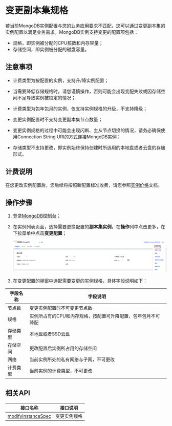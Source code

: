 # 变更副本集规格



若当前MongoDB实例配置与您的业务应用要求不匹配，您可以通过变更副本集的实例配置以满足业务需求。MongoDB实例支持变更的配置项包括：

- 规格，即实例被分配的CPU核数和内存容量；
- 存储空间，即实例被分配的磁盘容量。



## 注意事项

- 计费类型为按配置的实例，支持升/降实例配置；

- 当需要降低存储规格时，请您谨慎操作，否则可能会出现变配失败或因存储空间不足导致实例被锁定的情况；

- 计费类型为包年包月的实例，仅支持实例规格的升级，不支持降级；

- 变更实例配置时不支持变更副本集节点数量；

- 变更实例规格的过程中可能会出现闪断、主从节点切换的情况，请务必确保使用Connection String URI的方式连接MongoDB实例；

- 存储类型不支持更改，即实例始终保持创建时所选用的本地盘或者云盘的存储形式。

  

## 计费说明

在您更改实例配置后，您后续将按照新配置标准收费，请您参照[实例价格](../../../Pricing/Price-Of-Instance.md)文档。



## 操作步骤

1. 登录[MongoDB控制台](https://mongodb-console.jdcloud.com/mongodb)；

2. 在实例列表页面，选择需要更换配置的**副本集实例**，在**操作**列中点击更多，在下拉菜单中点击**变更配置**；

   ![img](../../../../../../image/mongodb/changeReplicaSetSpec.png)

3. 在变更配置的弹窗中选配需要变更的实例规格，具体字段说明如下：

| 字段名称 | 字段说明                                                     |
| -------- | ------------------------------------------------------------ |
| 节点数   | 变更实例配置时不可变更节点数                                 |
| 规格     | 实例所占有的CPU和内存规格，按配置可升降配置，包年包月不可降配 |
| 存储类型 | 本地盘或者SSD云盘                                            |
| 存储空间 | 更改配置后实例所占用的存储空间                               |
| 网络     | 当前实例所处的私有网络与子网，不可更改                       |
| 计费类型 | 当前实例的计费类型，不可更改                                 |



## 相关API

| 接口名称                                                     | 接口说明     |
| ------------------------------------------------------------ | ------------ |
| [modifyInstanceSpec](../../../../../../API/JCS-for-MongoDB/Instance-Management/modifyInstanceSpec.md) | 变更实例规格 |